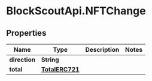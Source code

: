 # BlockScoutApi.NFTChange

## Properties
Name | Type | Description | Notes
------------ | ------------- | ------------- | -------------
**direction** | **String** |  | 
**total** | [**TotalERC721**](TotalERC721.md) |  | 

